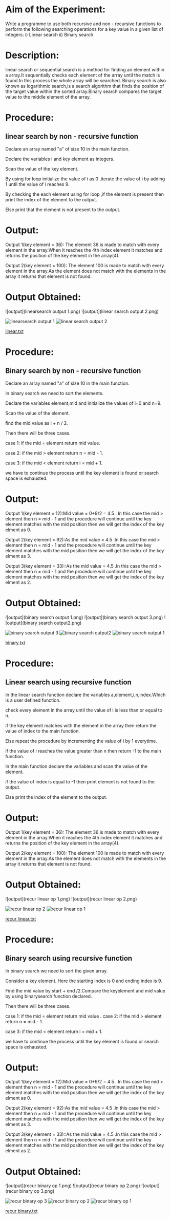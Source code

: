 # Aim of the Experiment:

Write a programme to use both recursive and non - recursive functions to perform the following searching operations for a key value in a given list of integers:
i) Linear search   ii) Binary search


# Description: 
linear search or sequential search is a method for finding an element within a array.It sequentially checks each element of the array until the match is found.In this process the whole array will be searched.
Binary search is also known as logarithmic search,is a search algorithm that finds the position of the target value within the sorted array.Binary search compares the target value to the middle element of the array.

# Procedure:
## linear search by non - recursive function
 Declare an array named "a" of size 10 in the main function.
 
 Declare the variables i and key element as integers.
 
 Scan the value of the key element.
 
 By using for loop initialize the value of i as 0 ,iterate the value of i by adding 1 until the value of i reaches 9.
 
 By checking the each element using for loop ,if the element is present then print the index of the element to the output.
 
 Else print that the element is not present to the output.

# Output:
Output 1(key element = 36): The element 36 is made to match with every element in the array.When it reaches the 4th index element it matches and returns the position of the key element in the array(4). 

Output 2(key element = 100): The element 100 is made to match with every element in the array.As the element does not match with the elements in the array it returns that element is not found.

# Output Obtained:
![output](linearsearch output 1.png)
![output](linear search output 2.png)

![linearsearch output 1](https://user-images.githubusercontent.com/69143016/90311186-f66f0680-df15-11ea-8c3b-6159c5cc7aec.png)
![linear search output 2](https://user-images.githubusercontent.com/69143016/90311187-f66f0680-df15-11ea-81bf-10ae9b4545da.png)

[linear.txt](https://github.com/tejaswini1108/II-IT-B-LAB/files/5078547/linear.txt)

# Procedure:
## Binary search by non - recursive function
Declare an array named "a" of size 10 in the main function.

In binary search we need to sort the elements.

Declare the variables element,mid and initialize the values of i=0 and n=9.

Scan the value of the element.

find the mid value as i + n / 2.

Then there will be three cases.

case 1: if the mid = element return mid value.

case 2: if the mid > element return n = mid - 1.

case 3: if the mid < element return i = mid + 1.

we have to continue the process until the key element is found or search space is exhausted.

# Output:
Output 1(key element = 12):Mid value = 0+9/2 = 4.5 . In this case the mid > element then n = mid - 1 and the procedure will continue until the key element matches with the mid position then we will get the index of the key elment as 0.

Output 2(key element = 92):As the mid value = 4.5 .In this case the mid > element then n = mid - 1 and the procedure will continue until the key element matches with the mid position then we will get the index of the key elment as 3.

Output 3(key element = 33)::As the mid value = 4.5 .In this case the mid > element then n = mid - 1 and the procedure will continue until the key element matches with the mid position then we will get the index of the key elment as 2.

# Output Obtained:
![output](binary search output 1.png)
![output](binary search output 3.png)
![output](binary search output2.png)

![binary search output 3](https://user-images.githubusercontent.com/69143016/90311183-f53dd980-df15-11ea-92e0-d7609c8251a3.png)
![binary search output2](https://user-images.githubusercontent.com/69143016/90311184-f53dd980-df15-11ea-8b34-042d27418df8.png)
![binary search output 1](https://user-images.githubusercontent.com/69143016/90311185-f5d67000-df15-11ea-8858-0f63bb83130c.png)

[binary.txt](https://github.com/tejaswini1108/II-IT-B-LAB/files/5078546/binary.txt)

# Procedure:
## Linear search using recursive function
In the linear search function declare the variables a,element,i,n,index.Which is a user defined function.

check every element in the array until the value of i is less than or equal to n.

if the key element matches with the element in the array then return the value of index to the main function.

Else repeat the procedure by incrementing the value of i by 1 everytime.

if the value of i reaches the value greater than n then return -1 to the main function.

In the main function declare the variables and scan the value of the element.

if the value of index is equal to -1 then print element is not found to the output.

Else print the index of the element to the output.

# Output:
Output 1(key element = 36):  The element 36 is made to match with every element in the array.When it reaches the 4th index element it matches and returns the position of the key element in the array(4). 

Output 2(key element = 100): The element 100 is made to match with every element in the array.As the element does not match with the elements in the array it returns that element is not found.

# Output Obtained:
![output](recur linear op 1.png)
![output](recur linear op 2.png)

![recur linear op 2](https://user-images.githubusercontent.com/69143016/90311180-f40cac80-df15-11ea-8c22-fb3d2251c698.png)
![recur linear op 1](https://user-images.githubusercontent.com/69143016/90311182-f4a54300-df15-11ea-8125-da496bcd6c10.png)

[recur linear.txt](https://github.com/tejaswini1108/II-IT-B-LAB/files/5078549/recur.linear.txt)

# Procedure:
## Binary search using recursive function
In binary search we need to sort the given array.

Consider a key element. Here the starting index is 0 and ending index is 9.

Find the mid value by start + end /2.Compare the keyelement and mid value by using binarysearch function declared.

Then there will be three cases.

case 1: if the mid = element return mid value
.
case 2: if the mid > element return n = mid - 1.

case 3: if the mid < element return i = mid + 1.

we have to continue the process until the key element is found or search space is exhausted.

# Output:
Output 1(key element = 12):Mid value = 0+9/2 = 4.5 . In this case the mid > element then n = mid - 1 and the procedure will continue until the key element matches with the mid position then we will get the index of the key elment as 0.

Output 2(key element = 92):As the mid value = 4.5 .In this case the mid > element then n = mid - 1 and the procedure will continue until the key element matches with the mid position then we will get the index of the key elment as 3.

Output 3(key element = 33)::As the mid value = 4.5 .In this case the mid > element then n = mid - 1 and the procedure will continue until the key element matches with the mid position then we will get the index of the key elment as 2.

# Output Obtained:
![output](recur binary op 1.png)
![output](recur binary op 2.png)
![output](recur  binary op 3.png)

![recur  binary op 3](https://user-images.githubusercontent.com/69143016/90311176-f242e900-df15-11ea-949d-592fb8bccd7d.png)
![recur binary op 2](https://user-images.githubusercontent.com/69143016/90311178-f3741600-df15-11ea-83f3-f457dab137ab.png)
![recur binary op 1](https://user-images.githubusercontent.com/69143016/90311179-f40cac80-df15-11ea-9c48-1c60c0131e3f.png)

[recur binary.txt](https://github.com/tejaswini1108/II-IT-B-LAB/files/5078548/recur.binary.txt)












